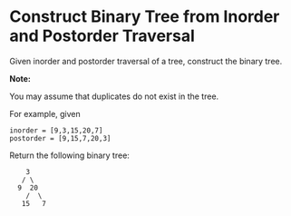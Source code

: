 # Construct Binary Tree from Inorder and Postorder Traversal

Given inorder and postorder traversal of a tree, construct the binary tree.

**Note:**

You may assume that duplicates do not exist in the tree.

For example, given

```
inorder = [9,3,15,20,7]
postorder = [9,15,7,20,3]
```

Return the following binary tree:

```
    3
   / \
  9  20
    /  \
   15   7
```
